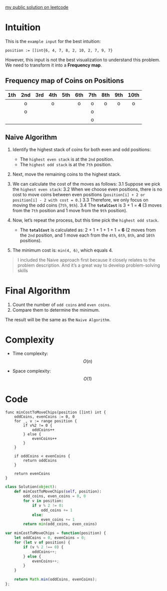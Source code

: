 [my public solution on leetcode](https://leetcode.com/problems/minimum-cost-to-move-chips-to-the-same-position/solutions/5806929/time-on-space-o1-visualizing-the-input-for-easier-understanding-go-python-javascript/)

# Intuition

This is the `example input` for the best intuition:

```
position := []int{6, 4, 7, 8, 2, 10, 2, 7, 9, 7}
```

However, this input is not the best visualization to understand this problem. We need to transform it into a **Frequency map**.

## Frequency map of Coins on Positions

| 1th | 2nd | 3rd | 4th | 5th | 6th | 7th | 8th | 9th | 10th |
|:---:|:---:|:---:|:---:|:---:|:---:|:---:|:---:|:---:|:----:|
|     |  o  |     |  o  |     |  o  |  o  |  o  |  o  |  o   |
|     |  o  |     |     |     |     |  o  |     |     |      |
|     |     |     |     |     |     |  o  |     |     |      |

## Naive Algorithm
1. Identify the highest stack of coins for both even and odd positions:
    - The `highest even stack` is at the `2nd` position.
    - The `highest odd stack` is at the `7th` position.
2. Next, move the remaining coins to the highest stack.
3. We can calculate the cost of the moves as follows:
    3.1 Suppose we pick the `highest even stack`:
    3.2 When we choose even positions, there is no cost to move coins between even positions (`position[i] + 2 or position[i] - 2 with cost = 0.`)
    3.3 Therefore, we only focus on moving the odd coins (`7th`, `9th`).
    3.4 The **`totalCost`** is 3 + 1 = **4** (3 moves from the `7th` position and 1 move from the `9th` position).

4. Now, let’s repeat the process, but this time pick the `highest odd stack`.
    - The **`totalCost`** is calculated as: 2 + 1 + 1 + 1 + 1 = **6** (2 moves from the `2nd` position, and 1 move each from the `4th`, `6th`, `8th`, and `10th` positions).
5. The minimum cost is: `min(4, 6)`, which equals 4.

> I included the Naive approach first because it closely relates to the problem description.
And it’s a great way to develop problem-solving skills

# Final Algorithm
1. Count the number of `odd coins` and `even coins`.
2. Compare them to determine the minimum.

The result will be the same as the `Naive Algorithm`. 

# Complexity
- Time complexity: $$O(n)$$

- Space complexity: $$O(1)$$

# Code

```golang []
func minCostToMoveChips(position []int) int {
	oddCoins, evenCoins := 0, 0
	for _, v := range position {
		if v%2 != 0 {
			oddCoins++
		} else {
			evenCoins++
		}
	}

	if oddCoins < evenCoins {
		return oddCoins
	}

	return evenCoins
}
```
```python []
class Solution(object):
    def minCostToMoveChips(self, position):
        odd_coins, even_coins = 0, 0
        for v in position:
            if v % 2 != 0:
                odd_coins += 1
            else:
                even_coins += 1
        return min(odd_coins, even_coins)
```
```javascript []
var minCostToMoveChips = function(position) {
    let oddCoins = 0, evenCoins = 0;
    for (let v of position) {
        if (v % 2 !== 0) {
            oddCoins++;
        } else {
            evenCoins++;
        }
    }

    return Math.min(oddCoins, evenCoins);
};

```
